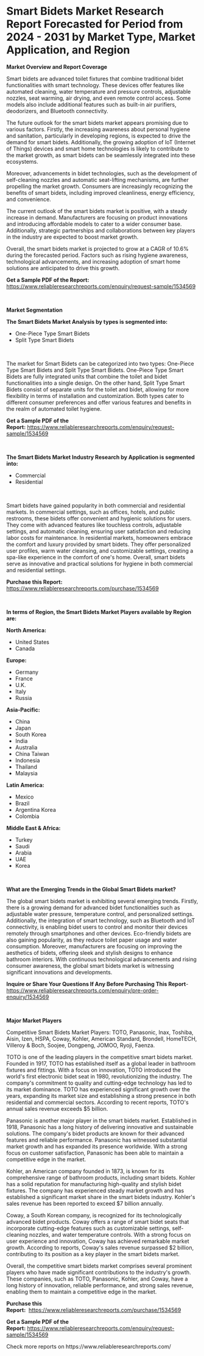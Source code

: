 <p><h1>Smart Bidets Market Research Report Forecasted for Period from 2024 -  2031 by Market Type, Market Application, and Region</h1></p><p><strong>Market Overview and Report Coverage</strong></p>
<p><p>Smart bidets are advanced toilet fixtures that combine traditional bidet functionalities with smart technology. These devices offer features like automated cleaning, water temperature and pressure controls, adjustable nozzles, seat warming, air drying, and even remote control access. Some models also include additional features such as built-in air purifiers, deodorizers, and Bluetooth connectivity.</p><p>The future outlook for the smart bidets market appears promising due to various factors. Firstly, the increasing awareness about personal hygiene and sanitation, particularly in developing regions, is expected to drive the demand for smart bidets. Additionally, the growing adoption of IoT (Internet of Things) devices and smart home technologies is likely to contribute to the market growth, as smart bidets can be seamlessly integrated into these ecosystems.</p><p>Moreover, advancements in bidet technologies, such as the development of self-cleaning nozzles and automatic seat-lifting mechanisms, are further propelling the market growth. Consumers are increasingly recognizing the benefits of smart bidets, including improved cleanliness, energy efficiency, and convenience.</p><p>The current outlook of the smart bidets market is positive, with a steady increase in demand. Manufacturers are focusing on product innovations and introducing affordable models to cater to a wider consumer base. Additionally, strategic partnerships and collaborations between key players in the industry are expected to boost market growth.</p><p>Overall, the smart bidets market is projected to grow at a CAGR of 10.6% during the forecasted period. Factors such as rising hygiene awareness, technological advancements, and increasing adoption of smart home solutions are anticipated to drive this growth.</p></p>
<p><strong>Get a Sample PDF of the Report:</strong> <a href="https://www.reliableresearchreports.com/enquiry/request-sample/1534569">https://www.reliableresearchreports.com/enquiry/request-sample/1534569</a></p>
<p>&nbsp;</p>
<p><strong>Market Segmentation</strong></p>
<p><strong>The Smart Bidets Market Analysis by types is segmented into:</strong></p>
<p><ul><li>One-Piece Type Smart Bidets</li><li>Split Type Smart Bidets</li></ul></p>
<p>&nbsp;</p>
<p><p>The market for Smart Bidets can be categorized into two types: One-Piece Type Smart Bidets and Split Type Smart Bidets. One-Piece Type Smart Bidets are fully integrated units that combine the toilet and bidet functionalities into a single design. On the other hand, Split Type Smart Bidets consist of separate units for the toilet and bidet, allowing for more flexibility in terms of installation and customization. Both types cater to different consumer preferences and offer various features and benefits in the realm of automated toilet hygiene.</p></p>
<p><strong>Get a Sample PDF of the Report:</strong>&nbsp;<a href="https://www.reliableresearchreports.com/enquiry/request-sample/1534569">https://www.reliableresearchreports.com/enquiry/request-sample/1534569</a></p>
<p>&nbsp;</p>
<p><strong>The Smart Bidets Market Industry Research by Application is segmented into:</strong></p>
<p><ul><li>Commercial</li><li>Residential</li></ul></p>
<p>&nbsp;</p>
<p><p>Smart bidets have gained popularity in both commercial and residential markets. In commercial settings, such as offices, hotels, and public restrooms, these bidets offer convenient and hygienic solutions for users. They come with advanced features like touchless controls, adjustable settings, and automatic cleaning, ensuring user satisfaction and reducing labor costs for maintenance. In residential markets, homeowners embrace the comfort and luxury provided by smart bidets. They offer personalized user profiles, warm water cleansing, and customizable settings, creating a spa-like experience in the comfort of one's home. Overall, smart bidets serve as innovative and practical solutions for hygiene in both commercial and residential settings.</p></p>
<p><strong>Purchase this Report:</strong>&nbsp; <a href="https://www.reliableresearchreports.com/purchase/1534569">https://www.reliableresearchreports.com/purchase/1534569</a></p>
<p>&nbsp;</p>
<p><strong>In terms of Region, the Smart Bidets Market Players available by Region are:</strong></p>
<p>
    <p> <strong> North America: </strong>
        <ul>
            <li>United States</li>
            <li>Canada</li>
        </ul>
        </p> 
    <p> <strong> Europe: </strong>
        <ul>
            <li>Germany</li>
            <li>France</li>
            <li>U.K.</li>
            <li>Italy</li>
            <li>Russia</li>
        </ul>
        </p> 
    <p> <strong> Asia-Pacific: </strong>
        <ul>
            <li>China</li>
            <li>Japan</li>
            <li>South Korea</li>
            <li>India</li>
            <li>Australia</li>
            <li>China Taiwan</li>
            <li>Indonesia</li>
            <li>Thailand</li>
            <li>Malaysia</li>
        </ul>
        </p> 
    <p> <strong> Latin America: </strong>
        <ul>
            <li>Mexico</li>
            <li>Brazil</li>
            <li>Argentina Korea</li>
            <li>Colombia</li>
        </ul>
        </p> 
    <p> <strong> Middle East & Africa: </strong>
        <ul>
            <li>Turkey</li>
            <li>Saudi</li>
            <li>Arabia</li>
            <li>UAE</li>
            <li>Korea</li>
        </ul>
    </p>
    </p>
<p>&nbsp;</p>
<p><strong>What are the Emerging Trends in the Global Smart Bidets market?</strong></p>
<p><p>The global smart bidets market is exhibiting several emerging trends. Firstly, there is a growing demand for advanced bidet functionalities such as adjustable water pressure, temperature control, and personalized settings. Additionally, the integration of smart technology, such as Bluetooth and IoT connectivity, is enabling bidet users to control and monitor their devices remotely through smartphones and other devices. Eco-friendly bidets are also gaining popularity, as they reduce toilet paper usage and water consumption. Moreover, manufacturers are focusing on improving the aesthetics of bidets, offering sleek and stylish designs to enhance bathroom interiors. With continuous technological advancements and rising consumer awareness, the global smart bidets market is witnessing significant innovations and developments.</p></p>
<p><strong>Inquire or Share Your Questions If Any Before Purchasing This Report</strong>- <a href="https://www.reliableresearchreports.com/enquiry/pre-order-enquiry/1534569">https://www.reliableresearchreports.com/enquiry/pre-order-enquiry/1534569</a></p>
<p>&nbsp;</p>
<p><strong>Major Market Players</strong></p>
<p><p>Competitive Smart Bidets Market Players: TOTO, Panasonic, Inax, Toshiba, Aisin, Izen, HSPA, Coway, Kohler, American Standard, Brondell, HomeTECH, Villeroy & Boch, Soojee, Dongpeng, JOMOO, Ryoji, Faenza.</p><p>TOTO is one of the leading players in the competitive smart bidets market. Founded in 1917, TOTO has established itself as a global leader in bathroom fixtures and fittings. With a focus on innovation, TOTO introduced the world's first electronic bidet seat in 1980, revolutionizing the industry. The company's commitment to quality and cutting-edge technology has led to its market dominance. TOTO has experienced significant growth over the years, expanding its market size and establishing a strong presence in both residential and commercial sectors. According to recent reports, TOTO's annual sales revenue exceeds $5 billion.</p><p>Panasonic is another major player in the smart bidets market. Established in 1918, Panasonic has a long history of delivering innovative and sustainable solutions. The company's bidet products are known for their advanced features and reliable performance. Panasonic has witnessed substantial market growth and has expanded its presence worldwide. With a strong focus on customer satisfaction, Panasonic has been able to maintain a competitive edge in the market.</p><p>Kohler, an American company founded in 1873, is known for its comprehensive range of bathroom products, including smart bidets. Kohler has a solid reputation for manufacturing high-quality and stylish bidet fixtures. The company has experienced steady market growth and has established a significant market share in the smart bidets industry. Kohler's sales revenue has been reported to exceed $7 billion annually.</p><p>Coway, a South Korean company, is recognized for its technologically advanced bidet products. Coway offers a range of smart bidet seats that incorporate cutting-edge features such as customizable settings, self-cleaning nozzles, and water temperature controls. With a strong focus on user experience and innovation, Coway has achieved remarkable market growth. According to reports, Coway's sales revenue surpassed $2 billion, contributing to its position as a key player in the smart bidets market.</p><p>Overall, the competitive smart bidets market comprises several prominent players who have made significant contributions to the industry's growth. These companies, such as TOTO, Panasonic, Kohler, and Coway, have a long history of innovation, reliable performance, and strong sales revenue, enabling them to maintain a competitive edge in the market.</p></p>
<p><strong>Purchase this Report:</strong>&nbsp;&nbsp;<a href="https://www.reliableresearchreports.com/purchase/1534569">https://www.reliableresearchreports.com/purchase/1534569</a></p>
<p></p>
<p><strong>Get a Sample PDF of the Report:</strong>&nbsp;<a href="https://www.reliableresearchreports.com/enquiry/request-sample/1534569">https://www.reliableresearchreports.com/enquiry/request-sample/1534569</a></p>
<p>Check more reports on https://www.reliableresearchreports.com/</p>